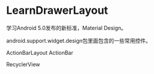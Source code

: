 # LearnDrawerLayout

学习Android 5.0发布的新标准，Material Design。

android.support.widget.design包里面包含的一些常用控件。

ActionBarLayout  ActionBar

RecyclerView



